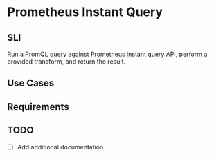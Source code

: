 # Prometheus Instant Query

## SLI
Run a PromQL query against Prometheus instant query API, perform a provided transform, and return the result.

## Use Cases

## Requirements

## TODO
- [ ] Add additional documentation